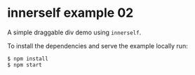 # innerself example 02

A simple draggable div demo using `innerself`.

To install the dependencies and serve the example locally run:

    $ npm install
    $ npm start
